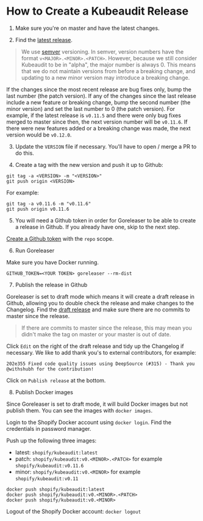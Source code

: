 # How to Create a Kubeaudit Release

1. Make sure you're on master and have the latest changes.

2. Find the [latest release](https://github.com/Shopify/kubeaudit/releases).

> We use [semver](https://semver.org/) versioning. In semver, version numbers have the format `v<MAJOR>.<MINOR>.<PATCH>`. However, because we still consider Kubeaudit to be in "alpha", the major number is always 0. This means that we do not maintain versions from before a breaking change, and updating to a new minor version may introduce a breaking change.

If the changes since the most recent release are bug fixes only, bump the last number (the patch version). If any of the changes since the last release include a new feature or breaking change, bump the second number (the minor version) and set the last number to 0 (the patch version). For example, if the latest release is `v0.11.5` and there were only bug fixes merged to master since then, the next version number will be `v0.11.6`. If there were new features added or a breaking change was made, the next version would be `v0.12.0`.

3. Update the `VERSION` file if necessary. You'll have to open / merge a PR to do this.

4. Create a tag with the new version and push it up to Github:

```
git tag -a <VERSION> -m "<VERSION>"
git push origin <VERSION>
```

For example:

```
git tag -a v0.11.6 -m "v0.11.6"
git push origin v0.11.6
```

5. You will need a Github token in order for Goreleaser to be able to create a release in Github. If you already have one, skip to the next step.

[Create a Github token](https://github.com/settings/tokens/new) with the `repo` scope.

6. Run Goreleaser

Make sure you have Docker running.

```
GITHUB_TOKEN=<YOUR TOKEN> goreleaser --rm-dist
```

7. Publish the release in Github

Goreleaser is set to draft mode which means it will create a draft release in Github, allowing you to double check the release and make changes to the Changelog. Find the [draft release](https://github.com/Shopify/kubeaudit/releases) and make sure there are no commits to master since the release.

> If there are commits to master since the release, this may mean you didn't make the tag on master or your master is out of date.

Click `Edit` on the right of the draft release and tidy up the Changelog if necessary. We like to add thank you's to external contributors, for example:

```
202e355 Fixed code quality issues using DeepSource (#315) - Thank you @withshubh for the contribution!
```

Click on `Publish release` at the bottom.

8. Publish Docker images

Since Goreleaser is set to draft mode, it will build Docker images but not publish them. You can see the images with `docker images`.

Login to the Shopify Docker account using `docker login`. Find the credentials in password manager.

Push up the following three images:

- latest: `shopify/kubeaudit:latest`
- patch: `shopify/kubeaudit:v0.<MINOR>.<PATCH>` for example `shopify/kubeaudit:v0.11.6`
- minor: `shopify/kubeaudit:v0.<MINOR>` for example `shopify/kubeaudit:v0.11`

```
docker push shopify/kubeaudit:latest
docker push shopify/kubeaudit:v0.<MINOR>.<PATCH>
docker push shopify/kubeaudit:v0.<MINOR>
```

Logout of the Shopify Docker account: `docker logout`
